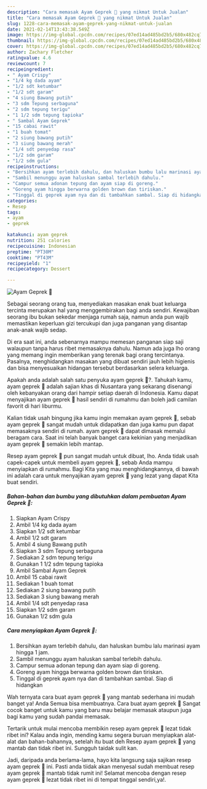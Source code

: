 ```yaml
---
description: "Cara memasak Ayam Geprek 🍗 yang nikmat Untuk Jualan"
title: "Cara memasak Ayam Geprek 🍗 yang nikmat Untuk Jualan"
slug: 1228-cara-memasak-ayam-geprek-yang-nikmat-untuk-jualan
date: 2021-02-14T13:43:38.549Z
image: https://img-global.cpcdn.com/recipes/07ed14ad485bd2b5/680x482cq70/ayam-geprek-🍗-foto-resep-utama.jpg
thumbnail: https://img-global.cpcdn.com/recipes/07ed14ad485bd2b5/680x482cq70/ayam-geprek-🍗-foto-resep-utama.jpg
cover: https://img-global.cpcdn.com/recipes/07ed14ad485bd2b5/680x482cq70/ayam-geprek-🍗-foto-resep-utama.jpg
author: Zachary Fletcher
ratingvalue: 4.6
reviewcount: 7
recipeingredient:
- " Ayam Crispy"
- "1/4 kg dada ayam"
- "1/2 sdt ketumbar"
- "1/2 sdt garam"
- "4 siung Bawang putih"
- "3 sdm Tepung serbaguna"
- "2 sdm tepung terigu"
- "1 1/2 sdm tepung tapioka"
- " Sambal Ayam Geprek"
- "15 cabai rawit"
- "1 buah tomat"
- "2 siung bawang putih"
- "3 siung bawang merah"
- "1/4 sdt penyedap rasa"
- "1/2 sdm garam"
- "1/2 sdm gula"
recipeinstructions:
- "Bersihkan ayam terlebih dahulu, dan haluskan bumbu lalu marinasi ayam hingga 1 jam."
- "Sambil menunggu ayam haluskan sambal terlebih dahulu."
- "Campur semua adonan tepung dan ayam siap di goreng."
- "Goreng ayam hingga berwarna golden brown dan tiriskan."
- "Tinggal di geprek ayam nya dan di tambahkan sambal. Siap di hidangkan"
categories:
- Resep
tags:
- ayam
- geprek

katakunci: ayam geprek 
nutrition: 251 calories
recipecuisine: Indonesian
preptime: "PT30M"
cooktime: "PT43M"
recipeyield: "1"
recipecategory: Dessert

---
```



![Ayam Geprek 🍗](https://img-global.cpcdn.com/recipes/07ed14ad485bd2b5/680x482cq70/ayam-geprek-🍗-foto-resep-utama.jpg)

Sebagai seorang orang tua, menyediakan masakan enak buat keluarga tercinta merupakan hal yang menggembirakan bagi anda sendiri. Kewajiban seorang ibu bukan sekedar menjaga rumah saja, namun anda pun wajib memastikan keperluan gizi tercukupi dan juga panganan yang disantap anak-anak wajib sedap.

Di era  saat ini, anda sebenarnya mampu memesan panganan siap saji walaupun tanpa harus ribet memasaknya dahulu. Namun ada juga lho orang yang memang ingin memberikan yang terenak bagi orang tercintanya. Pasalnya, menghidangkan masakan yang dibuat sendiri jauh lebih higienis dan bisa menyesuaikan hidangan tersebut berdasarkan selera keluarga. 



Apakah anda adalah salah satu penyuka ayam geprek 🍗?. Tahukah kamu, ayam geprek 🍗 adalah sajian khas di Nusantara yang sekarang disenangi oleh kebanyakan orang dari hampir setiap daerah di Indonesia. Kamu dapat menyajikan ayam geprek 🍗 hasil sendiri di rumahmu dan boleh jadi camilan favorit di hari liburmu.

Kalian tidak usah bingung jika kamu ingin memakan ayam geprek 🍗, sebab ayam geprek 🍗 sangat mudah untuk didapatkan dan juga kamu pun dapat memasaknya sendiri di rumah. ayam geprek 🍗 dapat dimasak memalui beragam cara. Saat ini telah banyak banget cara kekinian yang menjadikan ayam geprek 🍗 semakin lebih mantap.

Resep ayam geprek 🍗 pun sangat mudah untuk dibuat, lho. Anda tidak usah capek-capek untuk membeli ayam geprek 🍗, sebab Anda mampu menyiapkan di rumahmu. Bagi Kita yang mau menghidangkannya, di bawah ini adalah cara untuk menyajikan ayam geprek 🍗 yang lezat yang dapat Kita buat sendiri.

<!--inarticleads1-->

##### Bahan-bahan dan bumbu yang dibutuhkan dalam pembuatan Ayam Geprek 🍗:

1. Siapkan  Ayam Crispy
1. Ambil 1/4 kg dada ayam
1. Siapkan 1/2 sdt ketumbar
1. Ambil 1/2 sdt garam
1. Ambil 4 siung Bawang putih
1. Siapkan 3 sdm Tepung serbaguna
1. Sediakan 2 sdm tepung terigu
1. Gunakan 1 1/2 sdm tepung tapioka
1. Ambil  Sambal Ayam Geprek
1. Ambil 15 cabai rawit
1. Sediakan 1 buah tomat
1. Sediakan 2 siung bawang putih
1. Sediakan 3 siung bawang merah
1. Ambil 1/4 sdt penyedap rasa
1. Siapkan 1/2 sdm garam
1. Gunakan 1/2 sdm gula




<!--inarticleads2-->

##### Cara menyiapkan Ayam Geprek 🍗:

1. Bersihkan ayam terlebih dahulu, dan haluskan bumbu lalu marinasi ayam hingga 1 jam.
1. Sambil menunggu ayam haluskan sambal terlebih dahulu.
1. Campur semua adonan tepung dan ayam siap di goreng.
1. Goreng ayam hingga berwarna golden brown dan tiriskan.
1. Tinggal di geprek ayam nya dan di tambahkan sambal. Siap di hidangkan




Wah ternyata cara buat ayam geprek 🍗 yang mantab sederhana ini mudah banget ya! Anda Semua bisa membuatnya. Cara buat ayam geprek 🍗 Sangat cocok banget untuk kamu yang baru mau belajar memasak ataupun juga bagi kamu yang sudah pandai memasak.

Tertarik untuk mulai mencoba membikin resep ayam geprek 🍗 lezat tidak ribet ini? Kalau anda ingin, mending kamu segera buruan menyiapkan alat-alat dan bahan-bahannya, setelah itu buat deh Resep ayam geprek 🍗 yang mantab dan tidak ribet ini. Sungguh taidak sulit kan. 

Jadi, daripada anda berlama-lama, hayo kita langsung saja sajikan resep ayam geprek 🍗 ini. Pasti anda tiidak akan menyesal sudah membuat resep ayam geprek 🍗 mantab tidak rumit ini! Selamat mencoba dengan resep ayam geprek 🍗 lezat tidak ribet ini di tempat tinggal sendiri,ya!.

